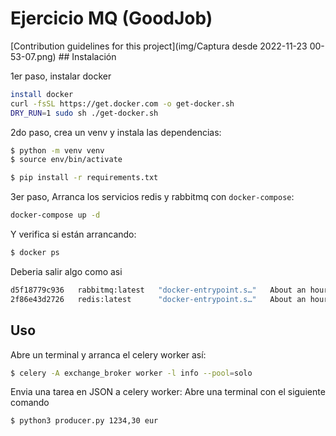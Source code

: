 # Ejercicio MQ (GoodJob)
</hr>
[Contribution guidelines for this project](img/Captura desde 2022-11-23 00-53-07.png)
##  Instalación

1er paso, instalar docker
```bash
install docker
curl -fsSL https://get.docker.com -o get-docker.sh
DRY_RUN=1 sudo sh ./get-docker.sh
```

2do paso, crea un venv y instala las dependencias:
```bash
$ python -m venv venv
$ source env/bin/activate

$ pip install -r requirements.txt
```

3er paso, Arranca los servicios redis y rabbitmq con `docker-compose`:
```bash
docker-compose up -d
```

Y verifica si están arrancando:
```bash
$ docker ps
```

Deberia salir algo como asi
```bash
d5f18779c936   rabbitmq:latest   "docker-entrypoint.s…"   About an hour ago   Up About an hour   4369/tcp, 5671/tcp, 15691-15692/tcp, 25672/tcp, 0.0.0.0:5672->5672/tcp, :::5672->5672/tcp   goodjob_mq_rabbitmq_1_b62bedc3cd08
2f86e43d2726   redis:latest      "docker-entrypoint.s…"   About an hour ago   Up About an hour   0.0.0.0:6379->6379/tcp, :::6379->6379/tcp                                                   goodjob_mq_redis_1_35c36467b3a6

```

## Uso
Abre un terminal y arranca el celery worker así:
```bash
$ celery -A exchange_broker worker -l info --pool=solo
```

Envia una tarea en JSON a celery worker:
Abre una terminal con el siguiente comando
```bash
$ python3 producer.py 1234,30 eur
```

